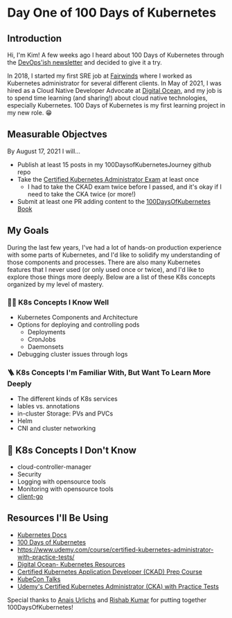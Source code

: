 # Day One of 100 Days of Kubernetes 

## Introduction

Hi, I'm Kim! A few weeks ago I heard about 100 Days of Kubernetes through the [DevOps'ish newsletter](https://devopsish.com/216/) and decided to give it a try. 

In 2018, I started my first SRE job at [Fairwinds](https://www.fairwinds.com/) where I worked as Kubernetes administrator for several different clients. In May of 2021, I was hired as a Cloud Native Developer Advocate at [Digital Ocean](https://www.digitalocean.com/), and my job is to spend time learning (and sharing!) about cloud native technologies, especially Kubernetes. 100 Days of Kubernetes is my first learning project in my new role. 😁

## Measurable Objectves 

By August 17, 2021 I will... 
* Publish at least 15 posts in my 100DaysofKubernetesJourney github repo 
* Take the [Certified Kubernetes Administrator Exam](https://www.cncf.io/certification/cka/) at least once 
    * I had to take the CKAD exam twice before I passed, and it's okay if I need to take the CKA twice (or more!)
* Submit at least one PR adding content to the [100DaysOfKubernetes Book](https://github.com/100daysofkubernetes/100DaysOfKubernetes)

## My Goals 

During the last few years, I've had a lot of hands-on production experience with some parts of Kubernetes, and I'd like to solidify my understanding of those components and processes. There are also many Kubernetes features that I never used (or only used once or twice), and I'd like to explore those things more deeply. Below are a list of these K8s concepts organized by my level of mastery. 

### 💪🏻 K8s Concepts I Know Well 
* Kubernetes Components and Architecture 
* Options for deploying and controlling pods
    * Deployments
    * CronJobs 
    * Daemonsets
* Debugging cluster issues through logs 

### 🪜 K8s Concepts I'm Familiar With, But Want To Learn More Deeply  
* The different kinds of K8s services 
* lables vs. annotations 
* in-cluster Storage: PVs and PVCs 
* Helm 
* CNI and cluster networking 

## 🐣 K8s Concepts I Don't Know 
* cloud-controller-manager 
* Security 
* Logging with opensource tools 
* Monitoring with opensource tools 
* [client-go](https://github.com/kubernetes/client-go)

## Resources I'll Be Using 
* [Kubernetes Docs](https://kubernetes.io/)
* [100 Days of Kubernetes](https://100daysofkubernetes.io/overview.html)
* https://www.udemy.com/course/certified-kubernetes-administrator-with-practice-tests/
* [Digital Ocean- Kubernetes Resources](https://www.digitalocean.com/community/tags/kubernetes)
* [Certified Kubernetes Application Developer (CKAD) Prep Course](https://github.com/bmuschko/ckad-prep) 
* [KubeCon Talks](https://www.youtube.com/channel/UCvqbFHwN-nwalWPjPUKpvTA)
* [Udemy's Certified Kubernetes Administrator (CKA) with Practice Tests](https://www.udemy.com/course/certified-kubernetes-administrator-with-practice-tests/)

Special thanks to [Anais Urlichs](https://github.com/AnaisUrlichs) and [Rishab Kumar](https://github.com/rishabkumar7) for putting together 100DaysOfKubernetes!
